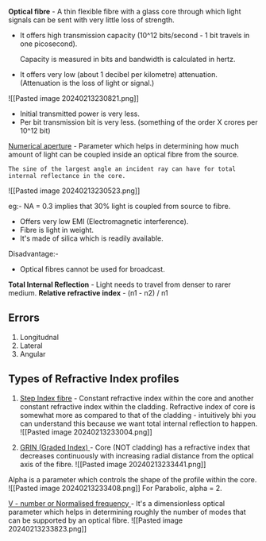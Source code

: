**Optical fibre** - A thin flexible fibre with a glass core through which light signals can be sent with very little loss of strength.
* It offers high transmission capacity (10^12 bits/second - 1 bit travels in one picosecond). 

	Capacity is measured in bits and bandwidth is calculated in hertz. 

* It offers very low (about 1 decibel per kilometre) attenuation. (Attenuation is the loss of light or signal.)

![[Pasted image 20240213230821.png]]

* Initial transmitted power is very less. 
* Per bit transmission bit is very less. (something of the order X crores per 10^12 bit)

<u>Numerical aperture</u> - Parameter which helps in determining how much amount of light can be coupled inside an optical fibre from the source. 

	The sine of the largest angle an incident ray can have for total internal reflectance in the core. 

![[Pasted image 20240213230523.png]]

eg:- NA = 0.3 implies that 30% light is coupled from source to fibre. 
* Offers very low EMI (Electromagnetic interference). 
* Fibre is light in weight. 
* It's made of silica which is readily available. 

Disadvantage:- 
* Optical fibres cannot be used for broadcast. 

**Total Internal Reflection** - Light needs to travel from denser to rarer medium. 
**Relative refractive index** - (n1 - n2) / n1

## Errors 
1. Longitudnal 
2. Lateral 
3. Angular
## Types of Refractive Index profiles 
1. <u>Step Index fibre</u> - Constant refractive index within the core and another constant refractive index within the cladding. Refractive index of core is somewhat more as compared to that of the cladding - intuitively bhi you can understand this because we want total internal reflection to happen. 
![[Pasted image 20240213233004.png]]

2. <u> GRIN (Graded Index) </u> - Core (NOT cladding) has a refractive index that decreases continuously with increasing radial distance from the optical axis of the fibre. 
 ![[Pasted image 20240213233441.png]]

Alpha is a parameter which controls the shape of the profile within the core. 
![[Pasted image 20240213233408.png]]
	For Parabolic, alpha = 2. 

<u>V - number or Normalised frequency </u> - It's a dimensionless optical parameter which helps in determining roughly the number of modes that can be supported by an optical fibre. 
![[Pasted image 20240213233823.png]]
